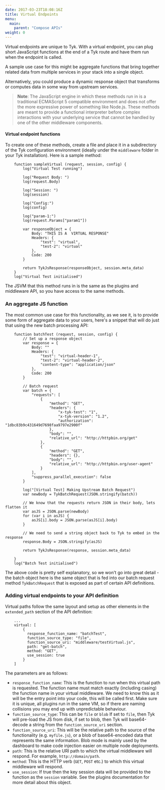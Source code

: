```yaml
---
date: 2017-03-23T18:08:16Z
title: Virtual Endpoints
menu:
  main:
    parent: "Compose APIs"
weight: 0 
---
```


Virtual endpoints are unique to Tyk. With a virtual endpoint, you can plug short JavaScript functions at the end of a Tyk route and have them run when the endpoint is called.

A sample use case for this might be aggregate functions that bring together related data from multiple services in your stack into a single object.

Alternatively, you could produce a dynamic response object that transforms or computes data in some way from upstream services.

> **Note**: The JavaScript engine in which these methods run in is a traditional ECMAScript 5 compatible environment and does not offer the more expressive power of something like Node.js. These methods are meant to provide a functional interpreter before complex interactions with your underlying service that cannot be handled by one of the other middleware components.

#### Virtual endpoint functions

To create one of these methods, create a file and place it in a subdirectory of the Tyk configuration environment (ideally under the `middleware` folder in your Tyk installation). Here is a sample method:

```{.copyWrapper}
    function sampleVirtual (request, session, config) {
        log("Virtual Test running")
    
        log("Request Body: ")
        log(request.Body)
    
        log("Session: ")
        log(session)
    
        log("Config:")
        log(config)
    
        log("param-1:")
        log(request.Params["param1"])
    
        var responseObject = {
            Body: "THIS IS A  VIRTUAL RESPONSE"
            Headers: {
                "test": "virtual",
                "test-2": "virtual"
            },
            Code: 200
        }
    
        return TykJsResponse(responseObject, session.meta_data)   
    }
    log("Virtual Test initialised")
```

The JSVM that this method runs in is the same as the plugins and middleware API, so you have access to the same methods.

### An aggregate JS function

The most common use case for this functionality, as we see it, is to provide some form of aggregate data to your users, here's a snippet that will do just that using the new batch processing API:

```{.copyWrapper}
    function batchTest (request, session, config) {
        // Set up a response object
        var response = {
            Body: ""
            Headers: {
                "test": "virtual-header-1",
                "test-2": "virtual-header-2",
                "content-type": "application/json"
            },
            Code: 200
        }
    
        // Batch request
        var batch = {
            "requests": [
                {
                    "method": "GET",
                    "headers": {
                        "x-tyk-test": "1",
                        "x-tyk-version": "1.2",
                        "authorization": "1dbc83b9c431649d7698faa9797e2900f"
                    },
                    "body": "",
                    "relative_url": "http://httpbin.org/get"
                },
                {
                    "method": "GET",
                    "headers": {},
                    "body": "",
                    "relative_url": "http://httpbin.org/user-agent"
                }
            ],
            "suppress_parallel_execution": false
        }
    
        log("[Virtual Test] Making Upstream Batch Request")
        var newBody = TykBatchRequest(JSON.stringify(batch))
    
        // We know that the requests return JSON in their body, lets flatten it
        var asJS = JSON.parse(newBody)
        for (var i in asJS) {
            asJS[i].body = JSON.parse(asJS[i].body)
        }
    
        // We need to send a string object back to Tyk to embed in the response
        response.Body = JSON.stringify(asJS)
    
        return TykJsResponse(response, session.meta_data)
    
    }
    log("Batch Test initialised")
```

The above code is pretty self explanatory, so we won't go into great detail - the batch object here is the same object that is fed into our batch request method `TykBatchRequest` that is exposed as part of certain API definitions.

### Adding virtual endpoints to your API definition

Virtual paths follow the same layout and setup as other elements in the `extended_path` section of the API definition:

```{.copyWrapper}
    ...
    virtual: [
        {
          response_function_name: "batchTest",
          function_source_type: "file",
          function_source_uri: "middleware/testVirtual.js",
          path: "get-batch",
          method: "GET",
          use_session: true
        }
    ]
```

The parameters are as follows:

*   `response_function_name`: This is the function to run when this virtual path is requested. The function name must match exactly (including casing) the function name in your virtual middleware. We need to know this as it will be the entry point into your code, this will be called first. Make sure it is unique, all plugins run in the same VM, so if there are naming collisions you may end up with unpredictable behaviour.
*   `function_source_type`: This can be `file` or `blob` If set to `file`, then Tyk will pre-load the JS from disk, if set to blob, then Tyk will base64-decode a string from the `function_source_uri` section.
*   `function_source_uri`: This will be the relative path to the source of the functionality (e.g. `myfile.js`), or a blob of base64-encoded data that represents the same information. Blob mode is mainly used by the dashboard to make code injection easier on multiple node deployments.
*   `path`: This is the relative URI path to which the virtual middleware will respond. For example, `http://domain/path`.
*   `method`: This is the HTTP verb (`GET`, `POST` etc.) to which this virtual middleware will respond.
*   `use_session`: If true then the key session data will be provided to the function as the `session` variable. See the plugins documentation for more detail about this object.

